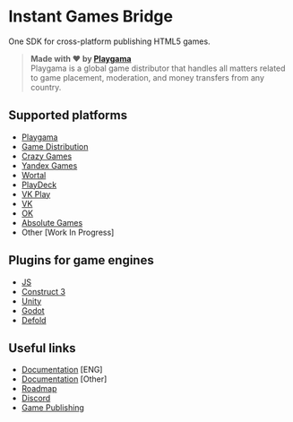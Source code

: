 # Instant Games Bridge
One SDK for cross-platform publishing HTML5 games.

> **Made with ❤️ by [Playgama](https://developer.playgama.com)**\
> Playgama is a global game distributor that handles all matters related to game placement, moderation, and money transfers from any country.

## Supported platforms
+ [Playgama](https://playgama.com)
+ [Game Distribution](https://gamedistribution.com)
+ [Crazy Games](https://crazygames.com)
+ [Yandex Games](https://yandex.com/games)
+ [Wortal](https://wortal.ai)
+ [PlayDeck](https://tonplay.io)
+ [VK Play](https://vkplay.ru/)
+ [VK](https://vk.com)
+ [OK](https://ok.ru)
+ [Absolute Games](https://ag.ru)
+ Other [Work In Progress]

## Plugins for game engines
+ [JS](https://github.com/instant-games-bridge/instant-games-bridge)
+ [Construct 3](https://github.com/instant-games-bridge/instant-games-bridge-construct)
+ [Unity](https://github.com/instant-games-bridge/instant-games-bridge-unity)
+ [Godot](https://github.com/instant-games-bridge/instant-games-bridge-godot)
+ [Defold](https://github.com/instant-games-bridge/instant-games-bridge-defold)

## Useful links
+ [Documentation](https://developer.playgama.com/sdk) [ENG]
+ [Documentation](https://getbridge.org) [Other]
+ [Roadmap](https://trello.com/b/NjF29vTW)
+ [Discord](https://discord.gg/pzqd2upxr8)
+ [Game Publishing](https://developer.playgama.com/)
